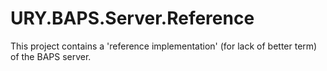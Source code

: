 # URY.BAPS.Server.Reference

This project contains a 'reference implementation' (for lack of better
term) of the BAPS server.